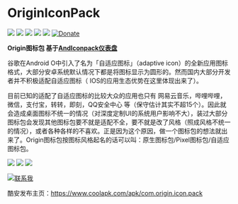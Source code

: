 # OriginIconPack
[![](https://img.shields.io/badge/Download-Coolapk-brightgreen.svg)](https://www.coolapk.com/apk/com.origin.icon.pack)
![](https://img.shields.io/github/license/Oblatum/Oblatum_IconPack.svg)
![](https://img.shields.io/badge/api-16+-green.svg)
![](https://img.shields.io/badge/release-2.4.7-green.svg)
![](https://img.shields.io/badge/icons-713-orange.svg)
[![Donate](https://img.shields.io/badge/donate-Alipay|WeChat|TenPay-blue.svg)](http://pay.hotapp.cn/)

**Origin图标包 基于[AndIconpack仪表盘](https://github.com/hujincan/AndIconpack)**

谷歌在Android O中引入了名为「自适应图标」（adaptive icon）的全新应用图标格式，大部分安卓系统默认情况下都是将图标显示为圆形的。然而国内大部分开发者并不积极适配自适应图标（ IOS的应用生态优势在这里体现出来了）。

目前已知的适配了自适应图标的比较大众的应用也只有 网易云音乐，哔哩哔哩，微信，支付宝，转转，即刻，QQ安全中心 等（保守估计其实不超15个）。因此就会造成桌面图标不统一的情况（对深度定制UI的系统用户影响不大），装过大部分图标包会发现其他图标包要不就是适配不全，要不就是改了风格（照成风格不统一的情况），或者各种各样的不喜欢。正是因为这个原因，做一个图标包的想法就出来了。Origin图标包按图标风格起名的话可以叫：原生图标包/Pixel图标包/自适应图标包。

<img src="http://image.coolapk.com/apk_image/2019/0607/23/-2-220319-o_1dcp8160uj0blb11tctcgvhchq-uid-874616@1080x1920.png.t.jpg"/>  <img src="http://image.coolapk.com/apk_image/2019/0318/13/c028cb3ab9ef7ce1f8c007cff7b338ab-220319-o_1d67jrlth1ue81b1a1ivt192t1p2is-uid-874616@1080x1920.png.t.jpg"/>  <img src="http://image.coolapk.com/apk_image/2019/0318/13/9031654615df601f1506bd1de59c2400-220319-o_1d67jrltf1pf8a3m44vs191n9or-uid-874616@1080x1920.png.t.jpg"/>

[![联系我](https://pub.idqqimg.com/wpa/images/group.png)](//shang.qq.com/wpa/qunwpa?idkey=b84ad156e9d6dc26527756186a062545b759ad95d7adaa46660f010950210fac)

酷安发布主页：<https://www.coolapk.com/apk/com.origin.icon.pack>

